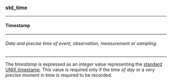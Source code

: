 ### std_time



------
#### Timestamp



------
###### Date and precise time of event, observation, measurement or sampling.



------
The *timestamp* is expressed as an *integer* value representing the [standard UNIX timestamp](https://en.wikipedia.org/wiki/Unix_time). This value is required only if the *time of day* or a *very precise moment* in time is required to be recorded.